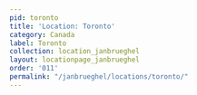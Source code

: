 ```yaml
---
pid: toronto
title: 'Location: Toronto'
category: Canada
label: Toronto
collection: location_janbrueghel
layout: locationpage_janbrueghel
order: '011'
permalink: "/janbrueghel/locations/toronto/"
---
```

